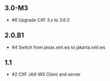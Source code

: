 ## 3.0-M3

* #6 Upgrade CXF 3.x to 3.6.3

## 2.0.B1

* #4 Switch from javax.xml.ws to jakarta.xml.ws

## 1.1

* #2 CXF JAX-WS Client and server
